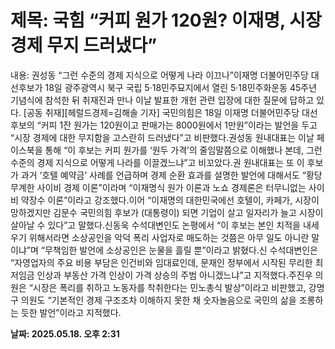 # **제목: 국힘 “커피 원가 120원? 이재명, 시장 경제 무지 드러냈다”**

  내용: 권성동 “그런 수준의 경제 지식으로 어떻게 나라 이끄나”이재명 더불어민주당 대선후보가 18일 광주광역시 북구 국립 5·18민주묘지에서 열린 5·18민주화운동 45주년 기념식에 참석한 뒤 취재진과 만나 이날 발표한 개헌 관련 입장에 대한 질문에 답하고 있다. [공동 취재][헤럴드경제=김해솔 기자] 국민의힘은 18일 이재명 더불어민주당 대선후보의 “커피 1잔 원가는 120원이고 판매가는 8000원에서 1만원”이라는 발언을 두고 “시장 경제에 대한 무지함을 고스란히 드러냈다”고 비판했다.권성동 원내대표는 이날 페이스북을 통해 “이 후보는 커피 원가를 ‘원두 가격’의 줄임말쯤으로 이해했나 본데, 그런 수준의 경제 지식으로 어떻게 나라를 이끌겠느냐”고 비꼬았다.권 원내대표는 또 이 후보가 과거 ‘호텔 예약금’ 사례를 언급하며 경제 순환 효과를 설명한 발언에 대해서도 “황당무계한 사이비 경제 이론”이라며 “이재명식 원가 이론과 노쇼 경제론은 터무니없는 사이비 약장수 이론”이라고 강조했다.이어 “이재명의 대한민국에선 호텔이, 카페가, 시장이 망하겠지만 김문수 국민의힘 후보가 (대통령이) 되면 기업이 살고 일자리가 늘고 시장이 살아날 수 있다”고 말했다.신동욱 수석대변인도 논평에서 “이 후보는 본인 치적을 내세우기 위해서라면 소상공인을 악덕 폭리 사업자로 매도하는 것쯤은 아무 일도 아니란 말이냐”며 “무책임한 발언에 소상공인은 눈물을 흘릴 뿐”이라고 밝혔다.신 수석대변인은 “자영업자의 주요 비용 부담은 인건비와 임대료인데, 문재인 정부에서 시작된 무리한 최저임금 인상과 부동산 가격 인상이 가격 상승의 주범 아니겠느냐”고 지적했다.주진우 의원은 “시장은 폭리를 취하고 노동자를 착취한다는 민노총식 발상”이라고 비판했고, 강명구 의원도 “기본적인 경제 구조조차 이해하지 못한 채 숫자놀음으로 국민의 삶을 조롱하는 듯한 발언”이라고 지적했다.

  **날짜: 2025.05.18. 오후 2:31**